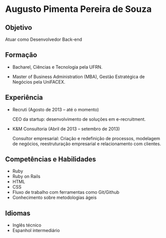Augusto Pimenta Pereira de Souza
==========

Objetivo
----------

Atuar como Desenvolvedor Back-end

Formação
----------

* Bacharel, Ciências e Tecnologia pela UFRN.

* Master of Business Administration (MBA), Gestão Estratégica de Negócios pela UniFACEX.


Experiência
----------

* Recruti (Agosto de 2013 – até o momento)
	
	CEO da startup: desenvolvimento de soluções em e-recruitment.

* K&M Consultoria (Abril de 2013 – setembro de 2013)
	
	Consultor empresarial: Criação e redefinição de processos, modelagem de negócios, reestruturação empresarial e relacionamento com 		clientes.


Competências e Habilidades
----------

* Ruby
* Ruby on Rails
* HTML
* CSS
* Fluxo de trabalho com ferramentas como Git/Github
* Conhecimento sobre metodologias ágeis

Idiomas
----------

* Inglês técnico
* Espanhol intermediário


